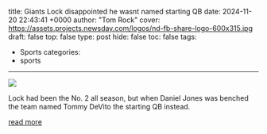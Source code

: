 title: Giants Lock disappointed he wasnt named starting QB
date: 2024-11-20 22:43:41 +0000
author: "Tom Rock"
cover: https://assets.projects.newsday.com/logos/nd-fb-share-logo-600x315.jpg
draft: false
top: false
type: post
hide: false
toc: false
tags:
  - Sports
categories:
  - sports
---

![](https://assets.projects.newsday.com/logos/nd-fb-share-logo-600x315.jpg)

Lock had been the No. 2 all season, but when Daniel Jones was benched the team named Tommy DeVito the starting QB instead.

[read more](https://www.newsday.com/sports/football/giants/giants-daboll-drew-lock-devito-schoen-tvxbs8vh)
